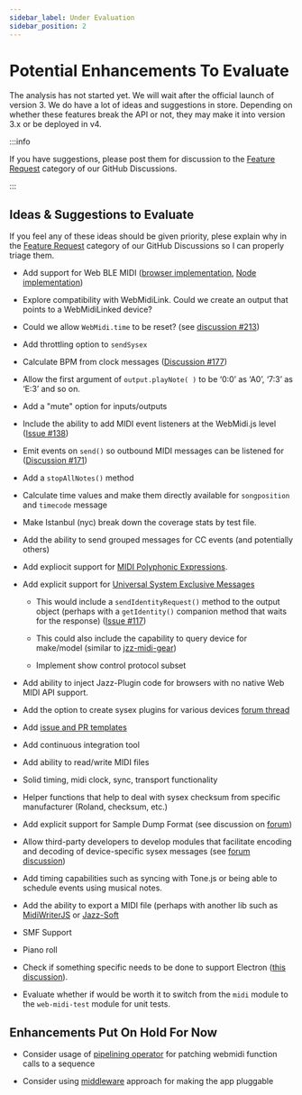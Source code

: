 ```yaml
---
sidebar_label: Under Evaluation
sidebar_position: 2
---
```


# Potential Enhancements To Evaluate

The analysis has not started yet. We will wait after the official launch of version 3. We do have a
lot of ideas and suggestions in store. Depending on whether these features break the API or not, 
they may make it into version 3.x or be deployed in v4.

:::info

If you have suggestions, please post them for discussion to the
[Feature Request](https://github.com/djipco/webmidi/discussions/categories/feature-requests)
category of our GitHub Discussions.

:::

## Ideas & Suggestions to Evaluate

If you feel any of these ideas should be given priority, plese explain why in the 
[Feature Request](https://github.com/djipco/webmidi/discussions/categories/feature-requests)
category of our GitHub Discussions so I can properly triage them.

* Add support for Web BLE MIDI ([browser implementation](https://github.com/skratchdot/ble-midi),
[Node implementation](https://github.com/natcl/ble-midi))

* Explore compatibility with WebMidiLink. Could we create an output that points to a WebMidiLinked
device?

* Could we allow `WebMidi.time` to be reset? (see 
[discussion #213](https://github.com/djipco/webmidi/discussions/213))

* Add throttling option to `sendSysex`

* Calculate BPM from clock messages 
([Discussion #177](https://github.com/djipco/webmidi/discussions/177))

* Allow the first argument of `output.playNote( )` to be ‘0:0’ as ‘A0’, ‘7:3’ as ‘E:3’ and so on.

* Add a "mute" option for inputs/outputs

* Include the ability to add MIDI event listeners at the WebMidi.js level 
([Issue #138](https://github.com/djipco/webmidi/issues/138))

* Emit events on `send()` so outbound MIDI messages can be listened for 
([Discussion #171](https://github.com/djipco/webmidi/discussions/171))

* Add a `stopAllNotes()` method

* Calculate time values and make them directly available for `songposition` and `timecode` message

* Make Istanbul (nyc) break down the coverage stats by test file.

* Add the ability to send grouped messages for CC events (and potentially others)

* Add expliocit support for 
[MIDI Polyphonic Expressions](https://www.midi.org/midi-articles/midi-polyphonic-expression-mpe).

* Add explicit support for 
[Universal System Exclusive Messages](https://www.midi.org/specifications-old/item/table-4-universal-system-exclusive-messages)

  * This would include a `sendIdentityRequest()` method to the output object (perhaps with a 
  `getIdentity()` companion method that waits for the response) ([Issue #117](https://github.com/djipco/webmidi/issues/117))

  * This could also include the capability to query device for make/model (similar to 
  [jzz-midi-gear](https://www.npmjs.com/package/jzz-midi-gear))

  * Implement show control protocol subset

* Add ability to inject Jazz-Plugin code for browsers with no native Web MIDI API support.

* Add the option to create sysex plugins for various devices 
[forum thread](https://webmidijs.org/forum/discussion/comment/97#Comment_97)

* Add
[issue and PR templates](https://help.github.com/en/github/building-a-strong-community/about-issue-and-pull-request-templates)

* Add continuous integration tool

* Add ability to read/write MIDI files

* Solid timing, midi clock, sync, transport functionality

* Helper functions that help to deal with sysex checksum from specific manufacturer (Roland, 
checksum, etc.)

* Add explicit support for Sample Dump Format (see discussion on 
[forum](https://webmidijs.org/forum/discussion/30/has-there-been-any-work-on-sample-dump-standard))

* Allow third-party developers to develop modules that facilitate encoding and decoding of
device-specific sysex messages (see [forum discussion](https://webmidijs.org/forum/discussion/37/))

* Add timing capabilities such as syncing with Tone.js or being able to schedule events using
musical notes.

* Add the ability to export a MIDI file (perhaps with another lib such as 
[MidiWriterJS](https://www.npmjs.com/package/midi-writer-js) or 
[Jazz-Soft](https://jazz-soft.net/demo/WriteMidiFile.html)

* SMF Support

* Piano roll

* Check if something specific needs to be done to support Electron 
([this discussion](https://www.electronjs.org/docs/api/session#sessetpermissionrequesthandlerhandler)).

* Evaluate whether if would be worth it to switch from the `midi` module to the `web-midi-test` 
module for unit tests.

## Enhancements Put On Hold For Now

* Consider usage of 
[pipelining operator](https://github.com/tc39/proposal-pipeline-operator/blob/master/README.md#introduction) 
for patching webmidi function calls to a sequence
 
* Consider using [middleware](https://github.com/unbug/js-middleware) approach for making the app 
pluggable
